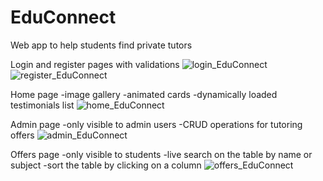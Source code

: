 # EduConnect

Web app to help students find private tutors

Login and register pages with validations
![login_EduConnect](https://github.com/Alexandra2802/EduConnect/assets/76787341/57b7c67a-607d-416e-b265-83b39671d184)
![register_EduConnect](https://github.com/Alexandra2802/EduConnect/assets/76787341/22470afe-f70b-4e46-8d2f-de405fb8160f)

Home page
-image gallery
-animated cards
-dynamically loaded testimonials list
![home_EduConnect](https://github.com/Alexandra2802/EduConnect/assets/76787341/298c77ad-0b57-4677-9a80-af068b010a86)

Admin page
-only visible to admin users
-CRUD operations for tutoring offers
![admin_EduConnect](https://github.com/Alexandra2802/EduConnect/assets/76787341/3d854ee6-31f0-4fbd-8502-a92877714477)

Offers page
-only visible to students
-live search on the table by name or subject
-sort the table by clicking on a column
![offers_EduConnect](https://github.com/Alexandra2802/EduConnect/assets/76787341/b2d41626-e341-45e7-bbca-3e8f0c7c692c)
